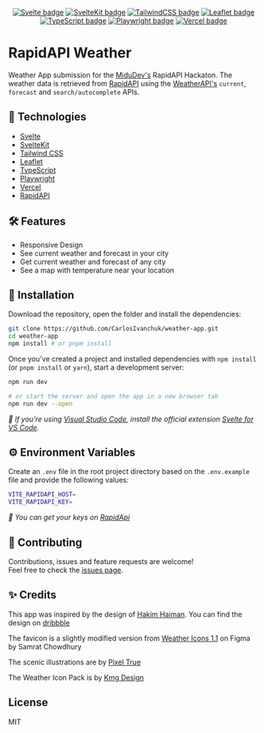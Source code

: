 <div align="center">

[![Svelte badge](https://img.shields.io/badge/Svelte-3.44.0-orange)](https://svelte.dev/)
[![SvelteKit badge](https://img.shields.io/badge/SvelteKit-1.0.0--next.347-orange)](https://kit.svelte.dev/)
[![TailwindCSS badge](https://img.shields.io/badge/TailwindCSS-3.0.23-blue)](https://tailwindcss.com/)
[![Leaflet badge](https://img.shields.io/badge/Leaflet-1.8.0-green)](https://leafletjs.com/)
[![TypeScript badge](https://img.shields.io/badge/TypeScript-4.6.2-blue)](https://www.typescriptlang.org/)
[![Playwright badge](https://img.shields.io/badge/Playwright-1.21.0-green)](https://playwright.dev/)
[![Vercel badge](https://vercelbadge.vercel.app/api/carlosivanchuk/weather-app)](https://rapidapi-weather.vercel.app/)

</div>

# RapidAPI Weather

Weather App submission for the [MiduDev's](https://twitch.tv/midudev) RapidAPI Hackaton. The weather data is retrieved from [RapidAPI](https://rapidapi.com/) using the [WeatherAPI's](https://rapidapi.com/weatherapi/api/weatherapi-com/) `current`, `forecast` and `search/autocomplete` APIs.

## 🦾 Technologies

- [Svelte](https://svelte.dev/)
- [SvelteKit](https://kit.svelte.dev/)
- [Tailwind CSS](https://tailwindcss.com/)
- [Leaflet](https://leafletjs.com/)
- [TypeScript](https://www.typescriptlang.org/)
- [Playwright](https://playwright.dev/)
- [Vercel](https://vercel.com/)
- [RapidAPI](https://rapidapi.com/weatherapi/api/weatherapi-com/)

## 🛠️ Features

- Responsive Design
- See current weather and forecast in your city
- Get current weather and forecast of any city
- See a map with temperature near your location

## 🚀 Installation

Download the repository, open the folder and install the dependencies:

```bash
git clone https://github.com/CarlosIvanchuk/weather-app.git
cd weather-app
npm install # or pnpm install
```

Once you've created a project and installed dependencies with `npm install` (or `pnpm install` or `yarn`), start a development server:

```bash
npm run dev

# or start the server and open the app in a new browser tab
npm run dev --open
```

_📢 If you're using [Visual Studio Code](https://code.visualstudio.com/), install the official extension [Svelte for VS Code](https://marketplace.visualstudio.com/items?itemName=svelte.svelte-vscode)._

## ⚙️ Environment Variables

Create an `.env` file in the root project directory based on the `.env.example` file and provide the following values:

```bash
VITE_RAPIDAPI_HOST=
VITE_RAPIDAPI_KEY=
```

_📢 You can get your keys on [RapidApi](https://rapidapi.com/weatherapi/api/weatherapi-com/)_

## 🤝 Contributing

Contributions, issues and feature requests are welcome!
<br />
Feel free to check the [issues page](https://github.com/CarlosIvanchuk/weather-app/issues).

## ✨ Credits

This app was inspired by the design of [Hakim Haiman](https://dribbble.com/mochamadhakim). You can find the design on [dribbble](https://dribbble.com/shots/18070219-Cuacane-Dashboard)

The favicon is a slightly modified version from [Weather Icons 1.1](https://www.figma.com/community/file/989070144782895608) on Figma by Samrat Chowdhury

The scenic illustrations are by [Pixel True](https://www.pixeltrue.com/scenic-illustrations)

The Weather Icon Pack is by [Kmg Design](https://www.iconfinder.com/iconsets/weather-blue-filled-line)

## License

MIT
